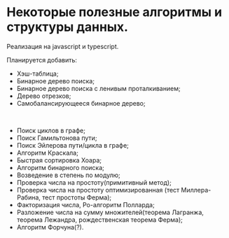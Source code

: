 # Некоторые полезные алгоритмы и структуры данных.

Реализация на javascript и typescript.

Планируется добавить:
 - Хэш-таблица;
 - Бинарное дерево поиска;
 - Бинарное дерево поиска с ленивым проталкиванием;
 - Дерево отрезков;
 - Самобалансирующееся бинарное дерево;
 
<br/>

- Поиск циклов в графе;
- Поиск Гамильтонова пути;
- Поиск Эйлерова пути/цикла в графе;
- Алгоритм Краскала;
- Быстрая сортировка Хоара;
- Алгоритм бинарного поиска;
- Возведение в степень по модулю;
- Проверка числа на простоту(примитивный метод);
- Проверка числа на простоту оптимизированная (тест Миллера-Рабина, тест простоты Ферма);
- Факторизация числа, Ро-алгоритм Полларда;
- Разложение числа на сумму множителей(теорема Лагранжа, теорема Лежандра, рождественская теорема Ферма);
- Алгоритм Форчуна(?).
